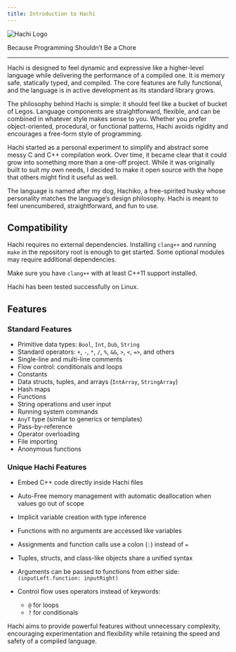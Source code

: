```yaml
---
title: Introduction to Hachi
---
```


![Hachi Logo](/hachi_mascot.png "Hachiko!")

Because Programming Shouldn’t Be a Chore

****

Hachi is designed to feel dynamic and expressive like a higher-level language while delivering the performance of a compiled one. It is memory safe, statically typed, and compiled. The core features are fully functional, and the language is in active development as its standard library grows.

The philosophy behind Hachi is simple: it should feel like a bucket of bucket of Legos. Language components are straightforward, flexible, and can be combined in whatever style makes sense to you. Whether you prefer object-oriented, procedural, or functional patterns, Hachi avoids rigidity and encourages a free-form style of programming.

Hachi started as a personal experiment to simplify and abstract some messy C and C++ compilation work. Over time, it became clear that it could grow into something more than a one-off project. While it was originally built to suit my own needs, I decided to make it open source with the hope that others might find it useful as well.

The language is named after my dog, Hachiko, a free-spirited husky whose personality matches the language’s design philosophy. Hachi is meant to feel unencumbered, straightforward, and fun to use.

## Compatibility

Hachi requires no external dependencies. Installing `clang++` and running `make` in the repository root is enough to get started. Some optional modules may require additional dependencies.

Make sure you have `clang++` with at least C++11 support installed.

Hachi has been tested successfully on Linux.

## Features

### Standard Features

* Primitive data types: `Bool`, `Int`, `Dub`, `String`
* Standard operators: `+`, `-`, `*`, `/`, `%`, `&&`, `>`, `<`, `=>`, and others
* Single-line and multi-line comments
* Flow control: conditionals and loops
* Constants
* Data structs, tuples, and arrays (`IntArray`, `StringArray`)
* Hash maps
* Functions
* String operations and user input
* Running system commands
* `AnyT` type (similar to generics or templates)
* Pass-by-reference
* Operator overloading
* File importing
* Anonymous functions

### Unique Hachi Features

* Embed C++ code directly inside Hachi files
* Auto-Free memory management with automatic deallocation when values go out of scope
* Implicit variable creation with type inference
* Functions with no arguments are accessed like variables
* Assignments and function calls use a colon (`:`) instead of `=`
* Tuples, structs, and class-like objects share a unified syntax
* Arguments can be passed to functions from either side: `(inputLeft.function: inputRight)`
* Control flow uses operators instead of keywords:

  * `@` for loops
  * `?` for conditionals

Hachi aims to provide powerful features without unnecessary complexity, encouraging experimentation and flexibility while retaining the speed and safety of a compiled language.

